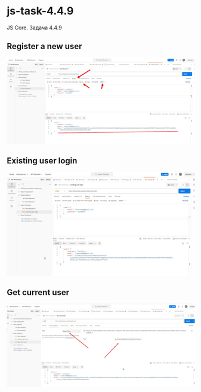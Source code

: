 # js-task-4.4.9

JS Core. Задача 4.4.9

## Register a new user

![i1.png](i1.png)

## Existing user login

![i2.png](i2.png)

## Get current user

![i3.png](i3.png)
